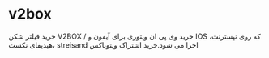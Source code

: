 # v2box
خرید فیلتر شکن V2BOX / خرید وی پی ان ویتوری برای آیفون و IOS  که روی نپسترنت، هیدیفای نکست، streisand اجرا می شود.خرید اشتراک ویتوباکس
